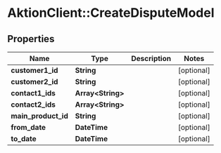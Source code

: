 # AktionClient::CreateDisputeModel

## Properties
Name | Type | Description | Notes
------------ | ------------- | ------------- | -------------
**customer1_id** | **String** |  | [optional] 
**customer2_id** | **String** |  | [optional] 
**contact1_ids** | **Array&lt;String&gt;** |  | [optional] 
**contact2_ids** | **Array&lt;String&gt;** |  | [optional] 
**main_product_id** | **String** |  | [optional] 
**from_date** | **DateTime** |  | [optional] 
**to_date** | **DateTime** |  | [optional] 


